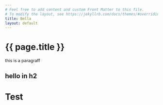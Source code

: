 ```yaml
---
# Feel free to add content and custom Front Matter to this file.
# To modify the layout, see https://jekyllrb.com/docs/themes/#overriding-theme-defaults
title: Bella
layout: default
---
```

<h1> {{ page.title }} </h1>

this is a paragraff

## hello in h2

# Test